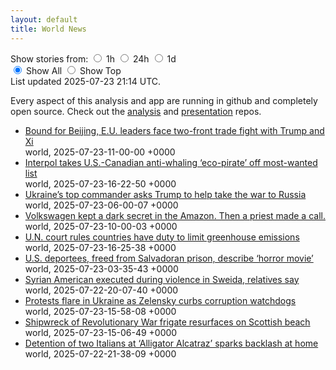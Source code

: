 ```yaml
---
layout: default
title: World News
---
```


<div markdown="0">

<div id="controls">
    <!-- a clickable fas gear icon which opens/collapses a div containing controls for the feed -->
    <a class="fas fa-gear" data-toggle="collapse" href="#controls-collapse" role="button" aria-expanded="false" aria-controls="controls-collapse"></a>
    <div class="collapse" id="controls-collapse">
        <!--- radio buttons for Show stories from 1h, 24h, 1d -->
        <div class="btn-group btn-group-toggle" data-toggle="buttons">
            Show stories from:
            <label class="btn btn-secondary active">
                <input type="radio" name="options" id="option1" autocomplete="off" checked> 1h
            </label>
            <label class="btn btn-secondary">
                <input type="radio" name="options" id="option2" autocomplete="off"> 24h
            </label>
            <label class="btn btn-secondary">
                <input type="radio" name="options" id="option3" autocomplete="off"> 1d
            </label>
        </div>
        <!--- radio buttons for Show All, Show Top -->
        <div class="btn-group btn-group-toggle" data-toggle="buttons">
            <label class="btn btn-secondary active">
                <input type="radio" name="options" id="option4" autocomplete="off" checked> Show All
            </label>
            <label class="btn btn-secondary">
                <input type="radio" name="options" id="option5" autocomplete="off"> Show Top
            </label>
        </div>
    </div>
</div>

<div class="byline small text-muted">List updated <span class="datetime">2025-07-23 21:14 UTC</span>.</div>

<p>Every aspect of this analysis and app are running in github and completely open source.
Check out the <a href="https://github.com/Castro-Media/Analysis">analysis</a> and
<a href="https://github.com/Castro-Media/TopStoryReview.com">presentation</a> repos.</p>
<ul>
<li><a href='https://www.washingtonpost.com/world/2025/07/23/eu-china-tensions-beijing-summit/'>Bound for Beijing, E.U. leaders face two-front trade fight with Trump and Xi</a><div class='byline small text-muted'>world, <span class="datetime">2025-07-23-11-00-00 +0000</span></div></li>
<li><a href='https://www.washingtonpost.com/world/2025/07/23/paul-watson-anti-whaling-interpol-japan/'>Interpol takes U.S.-Canadian anti-whaling &#8216;eco-pirate&#8217; off most-wanted list</a><div class='byline small text-muted'>world, <span class="datetime">2025-07-23-16-22-50 +0000</span></div></li>
<li><a href='https://www.washingtonpost.com/world/2025/07/23/ukraine-syrsky-interview-war-trump/'>Ukraine&#8217;s top commander asks Trump to help take the war to Russia</a><div class='byline small text-muted'>world, <span class="datetime">2025-07-23-06-00-07 +0000</span></div></li>
<li><a href='https://www.washingtonpost.com/world/interactive/2025/brazil-volkswagen-ranch-amazon/'>Volkswagen kept a dark secret in the Amazon. Then a priest made a call.</a><div class='byline small text-muted'>world, <span class="datetime">2025-07-23-10-00-03 +0000</span></div></li>
<li><a href='https://www.washingtonpost.com/climate-environment/2025/07/23/world-court-climate-ruling/'>U.N. court rules countries have duty to limit greenhouse emissions</a><div class='byline small text-muted'>world, <span class="datetime">2025-07-23-16-25-38 +0000</span></div></li>
<li><a href='https://www.washingtonpost.com/world/2025/07/22/salvador-cecot-detainee-describes-beatings/'>U.S. deportees, freed from Salvadoran prison, describe &#8216;horror movie&#8217;</a><div class='byline small text-muted'>world, <span class="datetime">2025-07-23-03-35-43 +0000</span></div></li>
<li><a href='https://www.washingtonpost.com/world/2025/07/22/sweida-druze-syrian-american-killed/'>Syrian American executed during violence in Sweida, relatives say</a><div class='byline small text-muted'>world, <span class="datetime">2025-07-22-20-07-40 +0000</span></div></li>
<li><a href='https://www.washingtonpost.com/world/2025/07/23/ukraine-corruption-protests-zelensky-parliament/'>Protests flare in Ukraine as Zelensky curbs corruption watchdogs</a><div class='byline small text-muted'>world, <span class="datetime">2025-07-23-15-58-08 +0000</span></div></li>
<li><a href='https://www.washingtonpost.com/world/2025/07/23/revolutionary-war-shipwreck-scotland/'>Shipwreck of Revolutionary War frigate resurfaces on Scottish beach</a><div class='byline small text-muted'>world, <span class="datetime">2025-07-23-15-06-49 +0000</span></div></li>
<li><a href='https://www.washingtonpost.com/world/2025/07/22/italians-alligator-alcatraz-ice/'>Detention of two Italians at &#8216;Alligator Alcatraz&#8217; sparks backlash at home</a><div class='byline small text-muted'>world, <span class="datetime">2025-07-22-21-38-09 +0000</span></div></li>
</ul>
</div>
